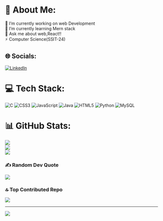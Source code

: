 # 💫 About Me:
🔭 I’m currently working on web Development<br>🌱 I’m currently learning Mern stack<br>💬 Ask me about web,React!!<br>⚡ Computer Science(SSIT-24)


## 🌐 Socials:
[![LinkedIn](https://img.shields.io/badge/LinkedIn-%230077B5.svg?logo=linkedin&logoColor=white)](https://linkedin.com/in/shivam-kumar-68400b218) 

# 💻 Tech Stack:
![C](https://img.shields.io/badge/c-%2300599C.svg?style=flat&logo=c&logoColor=white) ![CSS3](https://img.shields.io/badge/css3-%231572B6.svg?style=flat&logo=css3&logoColor=white) ![JavaScript](https://img.shields.io/badge/javascript-%23323330.svg?style=flat&logo=javascript&logoColor=%23F7DF1E) ![Java](https://img.shields.io/badge/java-%23ED8B00.svg?style=flat&logo=java&logoColor=white) ![HTML5](https://img.shields.io/badge/html5-%23E34F26.svg?style=flat&logo=html5&logoColor=white) ![Python](https://img.shields.io/badge/python-3670A0?style=flat&logo=python&logoColor=ffdd54) ![MySQL](https://img.shields.io/badge/mysql-%2300f.svg?style=flat&logo=mysql&logoColor=white)
# 📊 GitHub Stats:
![](https://github-readme-stats.vercel.app/api?username=Shivam-Kumar12&theme=tokyonight&hide_border=false&include_all_commits=true&count_private=true)<br/>
![](https://github-readme-streak-stats.herokuapp.com/?user=Shivam-Kumar12&theme=tokyonight&hide_border=false)<br/>
![](https://github-readme-stats.vercel.app/api/top-langs/?username=Shivam-Kumar12&theme=tokyonight&hide_border=false&include_all_commits=true&count_private=true&layout=compact)

### ✍️ Random Dev Quote
![](https://quotes-github-readme.vercel.app/api?type=horizontal&theme=dark)

### 🔝 Top Contributed Repo
![](https://github-contributor-stats.vercel.app/api?username=Shivam-Kumar12&limit=5&theme=dark&combine_all_yearly_contributions=true)

---
[![](https://visitcount.itsvg.in/api?id=Shivam-Kumar12&icon=0&color=0)](https://visitcount.itsvg.in)

<!-- Proudly created with GPRM ( https://gprm.itsvg.in ) -->
